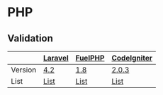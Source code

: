 PHP
===

## Validation

|         | [Laravel](http://laravel.jp/)                                                            | [FuelPHP](http://fuelphp.jp/)                                               | [CodeIgniter](http://codeigniter.jp/)                                                    |
| :------ | :--------------------------------------------------------------------------------------- | :-------------------------------------------------------------------------- | :--------------------------------------------------------------------------------------- |
| Version | [4.2](http://readouble.com/laravel/4/2/0/ja/quick.html)                                  | [1.8](http://fuelphp.jp/docs/1.8/)                                          | [2.0.3](http://codeigniter.jp/user_guide_ja/index.html)                                  |
| List    | [List](http://readouble.com/laravel/4/2/0/ja/validation.html#available-validation-rules) | [List](http://fuelphp.jp/docs/1.8/classes/validation/validation.html#rules) | [List](http://codeigniter.jp/user_guide_ja/libraries/form_validation.html#rulereference) |

